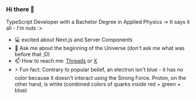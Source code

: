 ### Hi there 👋
TypeScript Developer with a Bachelor Degree in Applied Physics -> It says it all - I'm nuts :>

- 💻 excited about Next.js and Server Components
- 💬 Ask me about the beginning of the Universe (don't ask me what was before that ;D)
- 📫 How to reach me: [Threads](https://www.threads.net/@m_wleklinski) or [X](https://twitter.com/wleklinskim)
- ⚡ Fun fact: Contrary to popular belief, an electron isn't blue - it has no color because it doesn't interact using the Strong Force. Proton, on the other hand, is white (combined colors of quarks inside red + green + blue)
